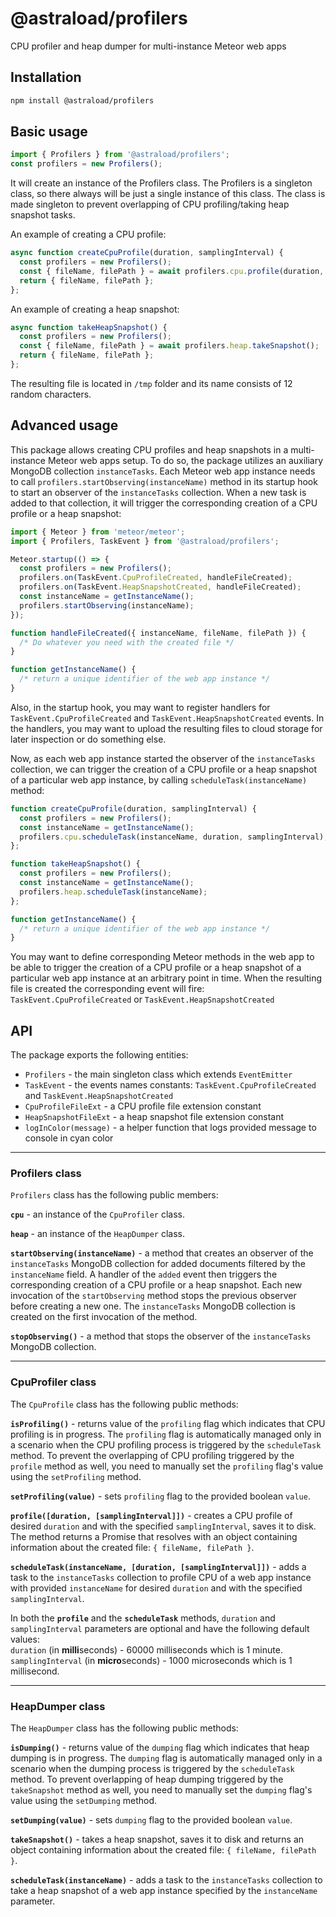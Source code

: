 # @astraload/profilers
CPU profiler and heap dumper for multi-instance Meteor web apps

## Installation
```sh
npm install @astraload/profilers
```

## Basic usage
```js
import { Profilers } from '@astraload/profilers';
const profilers = new Profilers();
```
It will create an instance of the Profilers class. The Profilers is a singleton class, so there always will be just a single instance of this class. The class is made singleton to prevent overlapping of CPU profiling/taking heap snapshot tasks.

An example of creating a CPU profile:
```js
async function createCpuProfile(duration, samplingInterval) {
  const profilers = new Profilers();
  const { fileName, filePath } = await profilers.cpu.profile(duration, samplingInterval);
  return { fileName, filePath };
};
```
An example of creating a heap snapshot:
```js
async function takeHeapSnapshot() {
  const profilers = new Profilers();
  const { fileName, filePath } = await profilers.heap.takeSnapshot();
  return { fileName, filePath };
};
```
The resulting file is located in `/tmp` folder and its name consists of 12 random characters.


## Advanced usage

This package allows creating CPU profiles and heap snapshots in a multi-instance Meteor web apps setup. To do so, the package utilizes an auxiliary MongoDB collection `instanceTasks`. Each Meteor web app instance needs to call `profilers.startObserving(instanceName)` method in its startup hook to start an observer of the `instanceTasks` collection. When a new task is added to that collection, it will trigger the corresponding creation of a CPU profile or a heap snapshot:

```js
import { Meteor } from 'meteor/meteor';
import { Profilers, TaskEvent } from '@astraload/profilers';

Meteor.startup(() => {
  const profilers = new Profilers();
  profilers.on(TaskEvent.CpuProfileCreated, handleFileCreated);
  profilers.on(TaskEvent.HeapSnapshotCreated, handleFileCreated);
  const instanceName = getInstanceName();
  profilers.startObserving(instanceName);
});

function handleFileCreated({ instanceName, fileName, filePath }) {
  /* Do whatever you need with the created file */
}

function getInstanceName() {
  /* return a unique identifier of the web app instance */
}
```
Also, in the startup hook, you may want to register handlers for `TaskEvent.CpuProfileCreated` and `TaskEvent.HeapSnapshotCreated` events. In the handlers, you may want to upload the resulting files to cloud storage for later inspection or do something else.

Now, as each web app instance started the observer of the `instanceTasks` collection, we can trigger the creation of a CPU profile or a heap snapshot of a particular web app instance, by calling `scheduleTask(instanceName)` method:

```js
function createCpuProfile(duration, samplingInterval) {
  const profilers = new Profilers();
  const instanceName = getInstanceName();
  profilers.cpu.scheduleTask(instanceName, duration, samplingInterval);
};

function takeHeapSnapshot() {
  const profilers = new Profilers();
  const instanceName = getInstanceName();
  profilers.heap.scheduleTask(instanceName);
};

function getInstanceName() {
  /* return a unique identifier of the web app instance */
}
```

You may want to define corresponding Meteor methods in the web app to be able to trigger the creation of a CPU profile or a heap snapshot of a particular web app instance at an arbitrary point in time. When the resulting file is created the corresponding event will fire: `TaskEvent.CpuProfileCreated` or `TaskEvent.HeapSnapshotCreated`


## API

The package exports the following entities:

* `Profilers` - the main singleton class which extends `EventEmitter`
* `TaskEvent` - the events names constants: `TaskEvent.CpuProfileCreated` and `TaskEvent.HeapSnapshotCreated`
* `CpuProfileFileExt` - a CPU profile file extension constant
* `HeapSnapshotFileExt` - a heap snapshot file extension constant
* `logInColor(message)` - a helper function that logs provided message to console in cyan color

***

### Profilers class
`Profilers` class has the following public members:

**`cpu`** - an instance of the `CpuProfiler` class.

**`heap`** - an instance of the `HeapDumper` class.

**`startObserving(instanceName)`** - a method that creates an observer of the `instanceTasks` MongoDB collection for added documents filtered by the `instanceName` field. A handler of the `added` event then triggers the corresponding creation of a CPU profile or a heap snapshot. Each new invocation of the `startObserving` method stops the previous observer before creating a new one. The `instanceTasks` MongoDB collection is created on the first invocation of the method.

**`stopObserving()`** - a method that stops the observer of the `instanceTasks` MongoDB collection.

***

### CpuProfiler class

The `CpuProfile` class has the following public methods:

**`isProfiling()`** - returns value of the `profiling` flag which indicates that CPU profiling is in progress. The `profiling` flag is automatically managed only in a scenario when the CPU profiling process is triggered by the `scheduleTask` method. To prevent the overlapping of CPU profiling triggered by the `profile` method as well, you need to manually set the `profiling` flag's value using the `setProfiling` method.

**`setProfiling(value)`** - sets `profiling` flag to the provided boolean `value`.

**`profile([duration, [samplingInterval]])`** - creates a CPU profile of desired `duration` and with the specified `samplingInterval`, saves it to disk. The method returns a Promise that resolves with an object containing information about the created file: `{ fileName, filePath }`.

**`scheduleTask(instanceName, [duration, [samplingInterval]])`** - adds a task to the `instanceTasks` collection to profile CPU of a web app instance with provided `instanceName` for desired `duration` and with the specified `samplingInterval`.

In both the **`profile`** and the **`scheduleTask`** methods, `duration` and `samplingInterval` parameters are optional and have the following default values:\
`duration` (in **milli**seconds) - 60000 milliseconds which is 1 minute.\
`samplingInterval` (in **micro**seconds) - 1000 microseconds which is 1 millisecond.

***

### HeapDumper class

The `HeapDumper` class has the following public methods:

**`isDumping()`** - returns value of the `dumping` flag which indicates that heap dumping is in progress. The `dumping` flag is automatically managed only in a scenario when the dumping process is triggered by the `scheduleTask` method. To prevent overlapping of heap dumping triggered by the `takeSnapshot` method as well, you need to manually set the `dumping` flag's value using the `setDumping` method.

**`setDumping(value)`** - sets `dumping` flag to the provided boolean `value`.

**`takeSnapshot()`** - takes a heap snapshot, saves it to disk and returns an object containing information about the created file: `{ fileName, filePath }`.

**`scheduleTask(instanceName)`** - adds a task to the `instanceTasks` collection to take a heap snapshot of a web app instance specified by the `instanceName` parameter.
